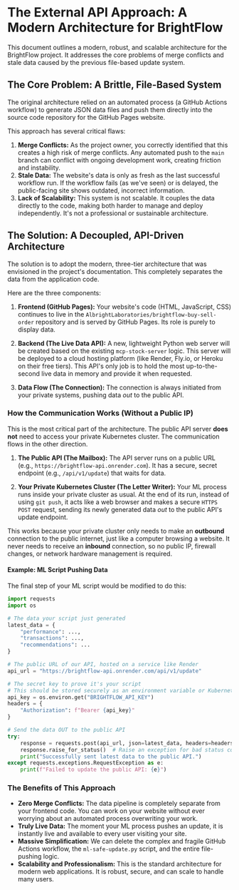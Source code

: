 # The External API Approach: A Modern Architecture for BrightFlow

This document outlines a modern, robust, and scalable architecture for the BrightFlow project. It addresses the core problems of merge conflicts and stale data caused by the previous file-based update system.

## The Core Problem: A Brittle, File-Based System

The original architecture relied on an automated process (a GitHub Actions workflow) to generate JSON data files and push them directly into the source code repository for the GitHub Pages website.

This approach has several critical flaws:

1.  **Merge Conflicts:** As the project owner, you correctly identified that this creates a high risk of merge conflicts. Any automated push to the `main` branch can conflict with ongoing development work, creating friction and instability.
2.  **Stale Data:** The website's data is only as fresh as the last successful workflow run. If the workflow fails (as we've seen) or is delayed, the public-facing site shows outdated, incorrect information.
3.  **Lack of Scalability:** This system is not scalable. It couples the data directly to the code, making both harder to manage and deploy independently. It's not a professional or sustainable architecture.

## The Solution: A Decoupled, API-Driven Architecture

The solution is to adopt the modern, three-tier architecture that was envisioned in the project's documentation. This completely separates the data from the application code.

Here are the three components:

1.  **Frontend (GitHub Pages):** Your website's code (HTML, JavaScript, CSS) continues to live in the `AlbrightLaboratories/brightflow-buy-sell-order` repository and is served by GitHub Pages. Its role is purely to display data.

2.  **Backend (The Live Data API):** A new, lightweight Python web server will be created based on the existing `mcp-stock-server` logic. This server will be deployed to a cloud hosting platform (like Render, Fly.io, or Heroku on their free tiers). This API's only job is to hold the most up-to-the-second live data in memory and provide it when requested.

3.  **Data Flow (The Connection):** The connection is always initiated from your private systems, pushing data *out* to the public API.

### How the Communication Works (Without a Public IP)

This is the most critical part of the architecture. The public API server **does not** need to access your private Kubernetes cluster. The communication flows in the other direction.

1.  **The Public API (The Mailbox):** The API server runs on a public URL (e.g., `https://brightflow-api.onrender.com`). It has a secure, secret endpoint (e.g., `/api/v1/update`) that waits for data.

2.  **Your Private Kubernetes Cluster (The Letter Writer):** Your ML process runs inside your private cluster as usual. At the end of its run, instead of using `git push`, it acts like a web browser and makes a secure `HTTPS POST` request, sending its newly generated data *out* to the public API's update endpoint.

This works because your private cluster only needs to make an **outbound** connection to the public internet, just like a computer browsing a website. It never needs to receive an **inbound** connection, so no public IP, firewall changes, or network hardware management is required.

#### Example: ML Script Pushing Data

The final step of your ML script would be modified to do this:

```python
import requests
import os

# The data your script just generated
latest_data = {
    "performance": ...,
    "transactions": ...,
    "recommendations": ...
}

# The public URL of our API, hosted on a service like Render
api_url = "https://brightflow-api.onrender.com/api/v1/update"

# The secret key to prove it's your script
# This should be stored securely as an environment variable or Kubernetes secret
api_key = os.environ.get("BRIGHTFLOW_API_KEY")
headers = {
    "Authorization": f"Bearer {api_key}"
}

# Send the data OUT to the public API
try:
    response = requests.post(api_url, json=latest_data, headers=headers)
    response.raise_for_status()  # Raise an exception for bad status codes (4xx or 5xx)
    print("Successfully sent latest data to the public API.")
except requests.exceptions.RequestException as e:
    print(f"Failed to update the public API: {e}")

```

### The Benefits of This Approach

*   **Zero Merge Conflicts:** The data pipeline is completely separate from your frontend code. You can work on your website without ever worrying about an automated process overwriting your work.
*   **Truly Live Data:** The moment your ML process pushes an update, it is instantly live and available to every user visiting your site.
*   **Massive Simplification:** We can delete the complex and fragile GitHub Actions workflow, the `ml-safe-update.py` script, and the entire file-pushing logic.
*   **Scalability and Professionalism:** This is the standard architecture for modern web applications. It is robust, secure, and can scale to handle many users.

